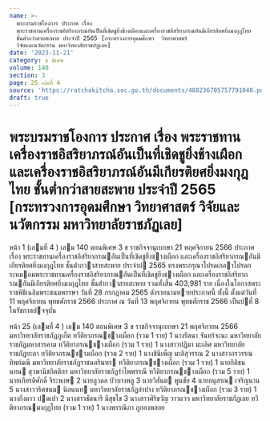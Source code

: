 ```yaml
---
name: >-
  พระบรมราชโองการ ประกาศ เรื่อง
  พระราชทานเครื่องราชอิสริยาภรณ์อันเป็นที่เชิดชูยิ่งช้างเผือกและเครื่องราชอิสริยาภรณ์อันมีเกียรติยศยิ่งมงกุฎไทย
  ชั้นต่ำกว่าสายสะพาย ประจำปี 2565 [กระทรวงการอุดมศึกษา  วิทยาศาสตร์ 
  วิจัยและนวัตกรรม มหาวิทยาลัยราชภัฏเลย]
date: '2023-11-21'
category: ข พิเศษ
volume: 140
section: 3
page: 25 เล่มที่ 4
source: 'https://ratchakitcha.soc.go.th/documents/488236705757791048.pdf'
draft: true
---
```


# พระบรมราชโองการ ประกาศ เรื่อง พระราชทานเครื่องราชอิสริยาภรณ์อันเป็นที่เชิดชูยิ่งช้างเผือกและเครื่องราชอิสริยาภรณ์อันมีเกียรติยศยิ่งมงกุฎไทย ชั้นต่ำกว่าสายสะพาย ประจำปี 2565 [กระทรวงการอุดมศึกษา  วิทยาศาสตร์  วิจัยและนวัตกรรม มหาวิทยาลัยราชภัฏเลย]

หน้า 1 (เลมที่ 4 ) เลม 140 ตอนพิเศษ 3 ข ราชกิจจานุเบกษา 21 พฤศจิกายน 2566 ประกาศ เรื่อง พระราชทานเครื่องราชอิสริยาภรณอันเป็นที่เชิดชูยิ่งชางเผือก และเครื่องราชอิสริยาภรณอันมีเกียรติยศยิ่งมงกุฎไทย ชั้นต่ํากวาสายสะพาย ประจําป 2565 ทรงพระกรุณาโปรดเกลาโปรดกระหมอมพระราชทานเครื่องราชอิสริยาภรณอันเป็นที่เชิดชูยิ่งชางเผือก และเครื่องราชอิสริยาภรณอันมีเกียรติยศยิ่งมงกุฎไทย ชั้นต่ํากวาสายสะพาย รวมทั้งสิ้น 403,981 ราย เนื่องในโอกาสพระราชพิธีเฉลิมพระชนมพรรษา วันที่ 28 กรกฎาคม 2565 ดังรายนามทายประกาศนี้ ทั้งนี้ ตั้งแต่วันที่ 11 พฤศจิกายน พุทธศักราช 2566 ประกาศ ณ วันที่ 13 พฤศจิกายน พุทธศักราช 2566 เป็นปที่ 8 ในรัชกาลปจจุบัน

หน้า 25 (เลมที่ 4 ) เลม 140 ตอนพิเศษ 3 ข ราชกิจจานุเบกษา 21 พฤศจิกายน 2566 มหาวิทยาลัยราชภัฏภูเก็ต ทวีติยาภรณชางเผือก (รวม 1 ราย) 1 นางรัตนา จันทร์จะนะ มหาวิทยาลัยราชภัฏมหาสารคาม ทวีติยาภรณชางเผือก (รวม 1 ราย) 1 นางสาวปฏิมา มะเลิศ มหาวิทยาลัยราชภัฏยะลา ทวีติยาภรณชางเผือก (รวม 2 ราย) 1 นางชินีเพ็ญ มะลิสุวรรณ 2 นางสาวอรวรรณ ทิพย์มณี มหาวิทยาลัยราชภัฏราชนครินทร ทวีติยาภรณชางเผือก (รวม 1 ราย) 1 นายกิติธนนทน สุวพานิชกิตติกร มหาวิทยาลัยราชภัฏรําไพพรรณี ทวีติยาภรณชางเผือก (รวม 5 ราย) 1 นายเกียรติศักดิ์ จิระพงษ 2 นายภูวดล บัวบางพลู 3 นายวิสันต พูนชัย 4 นายอนุสรณ เจริญนาน 5 นางสาววริศชนม นิลนนท มหาวิทยาลัยราชภัฏลําปาง ทวีติยาภรณชางเผือก (รวม 3 ราย) 1 นางกิ่งดาว ปดเปา 2 นางสาวชัดนารี มีสุขโข 3 นางสาวศิริขวัญ วาวแวว มหาวิทยาลัยราชภัฏเลย ทวีติยาภรณมงกุฎไทย (รวม 1 ราย) 1 นางพรรณิภา ภูกองพลอย
